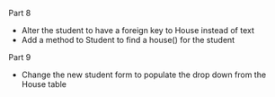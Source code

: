 
<!-- Each student has:
- A first name
- A second name
- A house
- An age -->

<!-- Part 1:
 - Create a Hogwarts database
 - Create a table for Students -->

<!-- Part 2
 - Create a ruby model that can save() a students details -->
 <!-- - Create some seed data to populate the database with students -->
<!--
Part 3
- Add methods to a student to
  - find all the students -->
  <!-- - find a student by id -->
<!--
Part 4
- Create a view to show all the students -->
<!--
Part 5
- Create a view to create a new student
  - hard code a drop down of house names -->
<!--
Part 6

A house can be one of Gryffindor, Ravenclaw, Hufflepuff, or Slytherin and should be stored in the database with:
  - A name
  - Optionally, a url for a logo

  - Create a table for Houses -->
  <!-- - Create a ruby model that can save() the details of a house
  - Seed the database -->
<!-- 
Part 7
  - Add a method to House to find all houses
  - Add a method to House to find a house by id -->

Part 8
  - Alter the student to have a foreign key to House instead of text
  - Add a method to Student to find a house() for the student

Part 9
  - Change the new student form to populate the drop down from the House table

